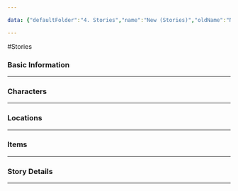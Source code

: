 ```yaml
---

data: {"defaultFolder":"4. Stories","name":"New (Stories)","oldName":"New (Stories)","contentType":"stories","template":{"BasicInformation":{"Name":{"value":null,"type":"text"},"Synopsis":{"value":null,"type":"textarea"}},"Characters":{"Characters":{"value":null,"type":"array:text"}},"Locations":{"Locations":{"value":null,"type":"array:text"}},"Items":{"Items":{"value":null,"type":"array:text"}},"StoryDetails":{"StoryDetails":{"value":null,"type":"array:textarea"}},"AdditionalNotes":{"value":null,"type":"textarea"}}}

---
```


#Stories

### Basic Information

---
### Characters

---
### Locations

---
### Items

---
### Story Details

---
